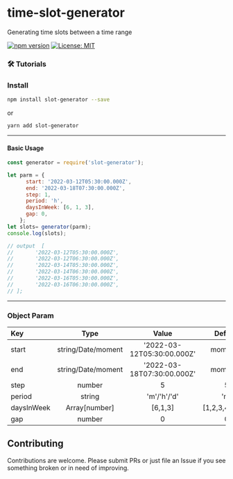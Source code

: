 # time-slot-generator
Generating time slots between a time range 

[![npm version](https://badge.fury.io/js/slot-generator.svg)](https://badge.fury.io/js/slot-generator)
[![License: MIT](https://img.shields.io/badge/License-MIT-yellow.svg)](https://opensource.org/licenses/MIT)

### 🛠 Tutorials



### Install

```bash
npm install slot-generator --save
```
or

```bash
yarn add slot-generator
```


---
#### Basic Usage

```javascript
const generator = require('slot-generator');

let parm = {
      start: '2022-03-12T05:30:00.000Z',
      end: '2022-03-18T07:30:00.000Z',
      step: 1,
      period: 'h',
      daysInWeek: [6, 1, 3],
      gap: 0,
    };
let slots= generator(parm);
console.log(slots);

// output  [
//       '2022-03-12T05:30:00.000Z',
//       '2022-03-12T06:30:00.000Z',
//       '2022-03-14T05:30:00.000Z',
//       '2022-03-14T06:30:00.000Z',
//       '2022-03-16T05:30:00.000Z',
//       '2022-03-16T06:30:00.000Z',
// ];

```

---


### Object Param


| Key                   |   Type    |     Value      |      Default      | 
| :------------------------ | :-------------: | :-------------: | :-------------: | 
| start                   |      string/Date/moment      |      '2022-03-12T05:30:00.000Z'      |       moment()      |
| end                   |      string/Date/moment      |      '2022-03-18T07:30:00.000Z'      |       moment()      | 
| step               |        number        |         5        |        5        |   |       |          |        |
| period          |        string        |       'm'/'h'/'d'          |       'm'          |                 |       |          |        |
| daysInWeek             |        Array[number]        |          [6,1,3]        |        [1,2,3,4,5,6,7]       
| gap |        number        |        0        |         0        |       

## Contributing

Contributions are welcome. Please submit PRs or just file an Issue if you see something broken or in need of improving.